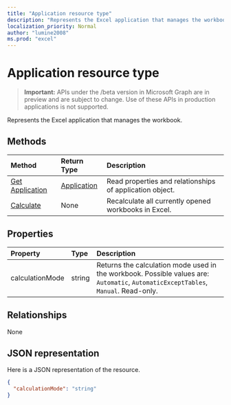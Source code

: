 ```yaml
---
title: "Application resource type"
description: "Represents the Excel application that manages the workbook."
localization_priority: Normal
author: "lumine2008"
ms.prod: "excel"
---
```


# Application resource type

> **Important:** APIs under the /beta version in Microsoft Graph are in preview and are subject to change. Use of these APIs in production applications is not supported.

Represents the Excel application that manages the workbook.


## Methods

| Method		   | Return Type	|Description|
|:---------------|:--------|:----------|
|[Get Application](../api/excelapplication-get.md) | [Application](application.md) |Read properties and relationships of application object.|
|[Calculate](../api/excelapplication-calculate.md)|None|Recalculate all currently opened workbooks in Excel.|

## Properties
| Property	   | Type	|Description|
|:---------------|:--------|:----------|
|calculationMode|string|Returns the calculation mode used in the workbook. Possible values are: `Automatic`, `AutomaticExceptTables`, `Manual`. Read-only.|

## Relationships
None


## JSON representation

Here is a JSON representation of the resource.

<!-- {
  "blockType": "resource",
  "optionalProperties": [

  ],
  "@odata.type": "microsoft.graph.application"
}-->

```json
{
  "calculationMode": "string"
}

```

<!-- uuid: 8fcb5dbc-d5aa-4681-8e31-b001d5168d79
2015-10-25 14:57:30 UTC -->
<!-- {
  "type": "#page.annotation",
  "description": "Application resource",
  "keywords": "",
  "section": "documentation",
  "tocPath": ""
}-->
